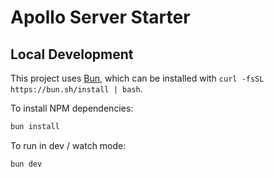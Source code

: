 # Apollo Server Starter

## Local Development

This project uses [Bun](https://bun.sh), which can be installed with `curl -fsSL https://bun.sh/install | bash`.

To install NPM dependencies:

```bash
bun install
```

To run in dev / watch mode:

```bash
bun dev
```
